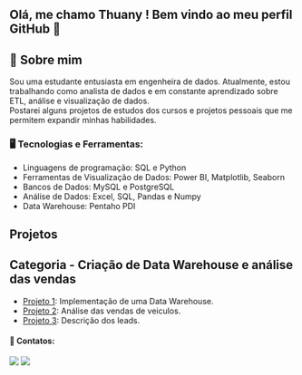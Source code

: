 ## Olá, me chamo Thuany ! Bem vindo ao meu perfil GitHub 👋

## 💫 Sobre mim

Sou uma estudante entusiasta em engenheira de dados. Atualmente, estou trabalhando como analista de dados e em constante aprendizado sobre ETL, análise e visualização de dados.</a>   
Postarei alguns projetos de estudos dos cursos e projetos pessoais que me permitem expandir minhas habilidades.</a>   

### 🖥️ Tecnologias e Ferramentas: 

- Linguagens de programação: SQL e Python
- Ferramentas de Visualização de Dados: Power BI, Matplotlib, Seaborn
- Bancos de Dados: MySQL e PostgreSQL
- Análise de Dados: Excel, SQL, Pandas e Numpy
- Data Warehouse: Pentaho PDI

## Projetos

## Categoria - Criação de Data Warehouse e análise das vendas
- [Projeto 1](https://github.com/thuanyvermelho/Data_Warehouse_Pentaho): Implementação de uma Data Warehouse.       
- [Projeto 2](https://github.com/seuusuario/projeto3): Análise das vendas de veiculos.
- [Projeto 3](https://github.com/seuusuario/projeto3): Descrição dos leads.

         
   
#### 📩 Contatos:

<div>
<a href ="mailto:thuanyvermelho@gmail.com"><img src="https://img.shields.io/badge/Gmail-D14836?style=for-the-badge&logo=gmail&logoColor=white" 
target="_blank"></a>
<a href="[https://www.linkedin.com/in/thuanyvermelho/](https://www.linkedin.com/in/thuanyvermelho/)" target="_blank"><img src="https://img.shields.io/badge/-LinkedIn-%230077B5?style=for-the-badge&logo=linkedin&logoColor=white" target="_blank"></a>   
</div>
          
          
